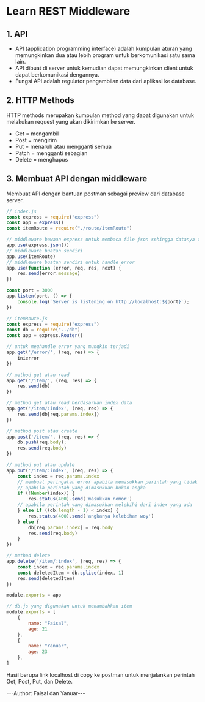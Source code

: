 # Learn REST Middleware
## 1. API
- API (application programming interface) adalah kumpulan aturan yang memungkinkan dua atau lebih program untuk berkomunikasi satu sama lain.
- API dibuat di server untuk kemudian dapat memungkinkan client untuk dapat berkomunikasi dengannya.
- Fungsi API adalah regulator pengambilan data dari aplikasi ke database.

## 2. HTTP Methods
HTTP methods merupakan kumpulan method yang dapat digunakan untuk melakukan request yang akan dikirimkan ke server.
- Get = mengambil
- Post = mengirim
- Put = menaruh atau mengganti semua
- Patch = mengganti sebagian
- Delete = menghapus

## 3. Membuat API dengan middleware
Membuat API dengan bantuan postman sebagai preview dari database server.
``` javascript
// index.js
const express = require("express")
const app = express()
const itemRoute = require("./route/itemRoute")

// middleware bawaan express untuk membaca file json sehingga datanya tidak lagi berupa undefined
app.use(express.json()) 
// middleware buatan sendiri
app.use(itemRoute) 
// middleware buatan sendiri untuk handle error
app.use(function (error, req, res, next) {
    res.send(error.message)
})

const port = 3000
app.listen(port, () => {
    console.log(`Server is listening on http://localhost:${port}`);
})
```

``` javascript
// itemRoute.js
const express = require("express")
const db = require("../db")
const app = express.Router()

// untuk meghandle error yang mungkin terjadi
app.get('/error/', (req, res) => {
    inierror
})

// method get atau read
app.get('/item/', (req, res) => {
    res.send(db)
})

// method get atau read berdasarkan index data
app.get('/item/:index', (req, res) => {
    res.send(db[req.params.index])
})

// method post atau create
app.post('/item/', (req, res) => {
    db.push(req.body);
    res.send(req.body)
})

// method put atau update
app.put('/item/:index', (req, res) => {
    const index = req.params.index
    // membuat peringatan error apabila memasukkan perintah yang tidak sesuai
    // apabila perintah yang dimasukkan bukan angka
    if (!Number(index)) { 
        res.status(400).send('masukkan nomor')
    // apabila perintah yang dimasukkan melebihi dari index yang ada
    } else if ((db.length - 1) < index) { 
        res.status(400).send('angkanya kelebihan woy')
    } else {
        db[req.params.index] = req.body
        res.send(req.body)
    }
})

// method delete
app.delete('/item/:index', (req, res) => {
    const index = req.params.index
    const deletedItem = db.splice(index, 1)
    res.send(deletedItem)
})

module.exports = app
```

``` javascript
// db.js yang digunakan untuk menambahkan item
module.exports = [
    {
        name: "Faisal",
        age: 21
    },
    {
        name: "Yanuar",
        age: 23
    },
]
```
Hasil berupa link localhost di copy ke postman untuk menjalankan perintah Get, Post, Put, dan Delete.

---Author: Faisal dan Yanuar---